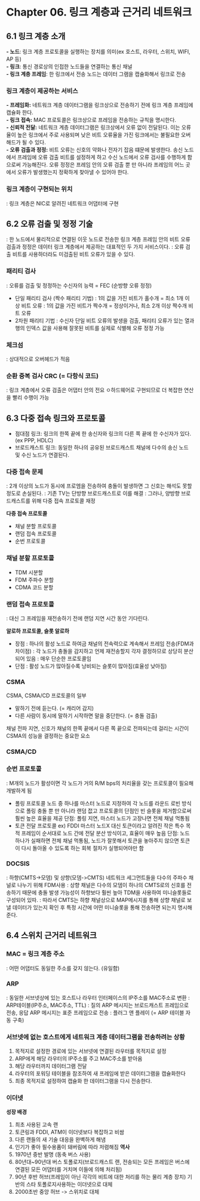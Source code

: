 # Chapter 06. 링크 계층과 근거리 네트워크
## 6.1 링크 계층 소개
**- 노드**: 링크 계층 프로토콜을 실행하는 장치를 의미(ex 호스트, 라우터, 스위치, WIFI, AP 등)<br>
**- 링크**: 통신 경로상의 인접한 노드들을 연결하는 통신 채널<br>
**- 링크 계층 프레임**: 한 링크에서 전송 노드는 데이터 그램을 캡슐화해서 링크로 전송

### 링크 계층이 제공하는 서비스
**- 프레임화:** 네트워크 계층 데이터그램을 링크상으로 전송하기 전에 링크 계층 프레임에 캡슐화 한다.<br>
**- 링크 접속:** MAC 프로토콜은 링크상으로 프레임을 전송하는 규칙을 명시한다.<br>
**- 신뢰적 전달:** 네트워크 계층 데이터그램은 링크상에서 오류 없이 전달된다. 이는 오류율이 높은 링크에서 주로 사용되며 낮은 비트 오류율을 가진 링크에서는 불필요한 오버해드가 될 수 있다.<br>
**- 오류 검출과 정정:** 비트 오류는 신호의 약화나 전자기 잡음 떄문에 발생한다. 송신 노드에서 프레임에 오류 검출 비트를 설정하게 하고 수신 노드에서 오류 검사를 수행하게 함으로써 가능해진다. 오류 정정은 프레임 안의 오류 검출 뿐 만 아니라 프레임의 어느 곳에서 오류가 발생했는지 정확하게 찾아낼 수 있어야 한다.

### 링크 계층이 구현되는 위치
: 링크 계층은 NIC로 알려진 네트워크 어댑터에 구현

## 6.2 오류 검출 및 정정 기술
: 한 노드에서 물리적으로 연결된 이웃 노드로 전송한 링크 계층 프레임 안의 비트 오류 검출과 정정은 데이터 링크 계층에서 제공하는 대표적인 두 가지 서비스이다.
: 오류 검출 비트를 사용하더라도 미검출된 비트 오류가 있을 수 있다.

### 패리티 검사
: 오류를 검출 및 정정하는 수신자의 능력 = FEC (순방향 오류 정정)
- 단일 패리티 검사 (짝수 패리티 기법)
  : 1의 값을 가진 비트가 홀수개 = 최소 1개 이상 비트 오류
  : 1의 값을 가진 비트가 짝수개 = 정상이거나, 최소 2개 이상 짝수개 비트 오류
- 2차원 패리티 기법
  : 수신자 단일 비트 오류의 발생을 검출, 패리티 오류가 있는 열과 행의 인덱스 값을 사용해 잘못된 비트를 실제로 식별해 오류 정정 가능

### 체크섬
: 상대적으로 오버헤드가 적음

### 순환 중복 검사 CRC (= 다항식 코드)
: 링크 계층에서 오류 검출은 어댑터 안의 전요 ㅇ하드웨어로 구현되므로 더 복잡한 연산을 빨리 수행이 가능

## 6.3 다중 접속 링크와 프로토콜
- 점대점 링크: 링크의 한쪽 끝에 한 송신자와 링크의 다른 쪽 끝에 한 수신자가 있다. (ex PPP, HDLC)
- 브로드캐스트 링크: 동일한 하나의 공유된 브로드캐스트 채널에 다수의 송신 노드 및 수신 노드가 연결된다.

### 다중 접속 문제
: 2개 이상의 노드가 동시에 프로엠을 전송하여 충돌이 발생하면 그 신호는 해석도 못할정도로 손실된다.
: 기존 TV는 단방향 브로드캐스트로 이를 해결
: 그러나, 양방향 브로드캐스트를 위해 다중 접속 프로토콜 재정

**다중 접속 프로토콜**
- 채널 분할 프로토콜
- 랜덤 접속 프로토콜
- 순번 프로토콜

###  채널 분할 프로토콜
- TDM 시분할
- FDM 주파수 분할
- CDMA 코드 분할

### 랜덤 접속 프로토콜
: 대신 그 프레임을 재전송하기 전에 랜덤 지연 시간 동안 기다린다.

**알로하 프로토콜, 슬롯 알로하**
- 장점
  : 하나의 활성 노드로 하여금 채널의 전속력으로 계속해서 프레임 전송(FDM과 차이점)
  : 각 노드가 충돌을 감지하고 언제 재전송할지 각자 결정하므로 상당히 분산되어 있음
  : 매우 단순한 프로토콜임
- 단점
  : 활성 노드가 많아질수록 낭비되는 슬롯이 많아짐(효율성 낮아짐)

### CSMA
CSMA, CSMA/CD 프로토콜의 일부
- 말하기 전에 듣는다. (= 캐리어 감지)
- 다른 사람이 동시에 말하기 시작하면 말을 중단한다. (= 충돌 검출)

채널 전파 지연, 신호가 채널의 한쪽 끝에서 다른 쪽 끝으로 전파되는데 걸리는 시간이 CSMA의 성능을 결정하는 중요한 요소

### CSMA/CD

### 순번 프로토콜
: M개의 노드가 활성이면 각 노드가 거의 R/M bps의 처리율을 갖는 프로토콜이 필요해 개발하게 됨
- 폴링 프로토콜
  노드 중 하나를 마스터 노드로 지정하여 각 노드를 라운드 로빈 방식으로 폴링
  충돌 뿐 만 아니라 랜덤 젒고 프로토콜의 단점인 빈 슬롯을 제거함으로써 훨씬 높은 효율을 제공
  단점: 폴링 지연, 마스터 노드가 고장나면 전체 채널 먹통됨
- 토큰 전달 프로토콜 ex) FDDI
  마스터 노드X 대신 토큰이라고 알려진 작은 특수 목적 프레임이 순서대로 노드 간에 전달
  분산 방식이고, 효율이 매우 높음
  단점: 노드 하나가 실패하면 전체 채널 먹통됨, 노드가 잘못해서 토큰을 놓아주지 않으면 토큰이 다시 돌아올 수 있도록 하는 회복 절차가 실행되어야만 함

### DOCSIS
: 하향(CMTS->모뎀) 및 상향(모뎀->CMTS) 네트워크 세그먼트들을 다수의 주파수 채널로 나누기 위해 FDM사용
: 상향 채널은 다수의 모뎀이 하나의 CMTS로의 신호를 전송하기 때문에 충돌 발생 가능성이 하향보다 훨씬 높아 TDM을 사용하여 미니슬롯들로 구성되어 있따.
: 따라서 CMTS는 하향 채널상으로 MAP메시지를 통해 상향 채널로 보낼 데이터가 있는지 확인 후 특정 시간에 어떤 미니슬롯을 통해 전송하면 되는지 명시해준다.

## 6.4 스위치 근거리 네트워크
### MAC = 링크 계층 주소
: 어떤 어댑터도 동일한 주소를 갖지 않는다. (유일함)

### ARP
: 동일한 서브넷상에 있는 호스트나 라우터 인터페이스의 IP주소를 MAC주소로 변환
: ARP테이블(IP주소, MAC주소, TTL)
: 질의 ARP 메시지는 브로드캐스트 프레임으로 전송, 응답 ARP 메시지는 표준 프레임으로 전송
: 플러그 앤 플레이 (= ARP 테이블 자동 구축)

### 서브넷에 없는 호스트에게 네트워크 계층 데이터그램을 전송하려는 상황
1. 목적지로 설정한 경로에 있는 서브넷에 연결된 라우터를 목적지로 설정
2. ARP에게 해당 라우터의 IP주소를 주고 MAC주소를 받아옴
3. 해당 라우터까지 데이터그램 전달
4. 라우터의 포워딩 테이블을 참조하여 새 프레임에 받은 데이터그램을 캡슐화한다
5. 최종 목적지로 설정하여 캡슐화 한 데이터그램을 다시 전송한다.

### 이더넷
**성장 배경**
1. 최초 사용된 고속 랜
2. 토큰링과 FDDI, ATM이 이더넷보다 복잡하고 비쌈
3. 다른 랜들의 새 기술 대응을 완벽하게 해냄
4. 인기가 좋아 필수용품이 돼버림에 따라 저렴해짐
**역사**
1. 1970년 중반 발명 (동축 버스 사용)
2. 80년대~90년대 버스 토폴로지(브로드캐스트 랜, 전송되는 모든 프레임은 버스에 연결된 모든 어댑터를 거치며 이들에 의해 처리됨)
3. 90년 후반 허브(프레임이 아닌 각각의 비트에 대한 처리를 하는 물리 계층 장치) 기반의 스타 토폴로지사용하는 이더넷으로 대체
4. 2000초반 중앙 허브 -> 스위치로 대체

   
